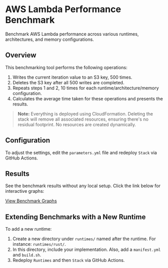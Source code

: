 # AWS Lambda Performance Benchmark

Benchmark AWS Lambda performance across various runtimes, architectures, and memory configurations.

## Overview

This benchmarking tool performs the following operations:
1. Writes the current iteration value to an S3 key, 500 times.
2. Deletes the S3 key after all 500 writes are completed.
3. Repeats steps 1 and 2, 10 times for each runtime/architecture/memory configuration.
4. Calculates the average time taken for these operations and presents the results.

> **Note:** Everything is deployed using CloudFormation. Deleting the stack will remove all associated resources, ensuring there's no residual footprint. No resources are created dynamically.

## Configuration

To adjust the settings, edit the `parameters.yml` file and redeploy `Stack` via GitHub Actions.

## Results

See the benchmark results without any local setup. Click the link below for interactive graphs:

[View Benchmark Graphs](https://mbwilding.github.io/lambda-benchmark/)

## Extending Benchmarks with a New Runtime

To add a new runtime:
1. Create a new directory under `runtimes/` named after the runtime. For instance: `runtimes/rust/`.
2. In this directory, include your implementation. Also, add a `manifest.yml` and `build.sh`.
3. Redeploy `Runtimes` and then `Stack` via GitHub Actions.
